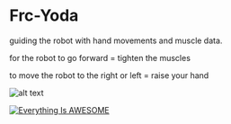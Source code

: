 # Frc-Yoda

guiding the robot with hand movements and muscle data.

for the robot to go forward = tighten the muscles

to move the robot to the right or left = raise your hand


![alt text](https://github.com/enisgetmez/Frc-Yoda/blob/master/examplee.gif)

[![Everything Is AWESOME](https://i.ytimg.com/vi/eiMoOXukPAs/hqdefault.jpg?sqp=-oaymwEZCPYBEIoBSFXyq4qpAwsIARUAAIhCGAFwAQ==&rs=AOn4CLBfDjhabAUYknEHNlm_C_KX6S2tqg)](https://www.youtube.com/watch?v=jzVzxYgxXZM "FRC YODA ROBOTU YAPTIK!")
